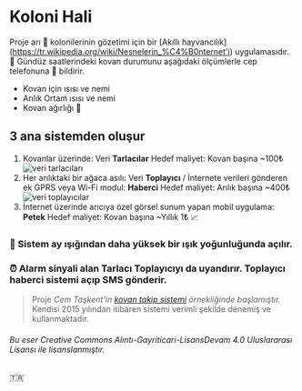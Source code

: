 # Koloni Hali

Proje arı  :honeybee: kolonilerinin gözetimi için bir [Akıllı hayvancılık] (https://tr.wikipedia.org/wiki/Nesnelerin_%C4%B0nternet'i) uygulamasıdır.
:sunrise_over_mountains: Gündüz saatlerindeki kovan durumunu aşağıdaki ölçümlerle cep telefonuna :calling: bildirir.
- Kovan için ısısı ve nemi
- Arılık Ortam ısısı ve nemi
- Kovan ağırlığı :honey_pot:
## 3 ana sistemden oluşur


1. Kovanlar üzerinde: Veri **Tarlacılar** Hedef maliyet: Kovan başına ~100₺
![veri tarlacıları](http://i.imgur.com/Iim7iPd.png)
2. Her arılıktaki bir ağaca asılı: Veri **Toplayıcı** / İnternete verileri gönderen ek GPRS veya Wi-Fi modul: **Haberci** Hedef maliyet: Arılık başına ~400₺
![veri toplayıcılar](http://i.imgur.com/b4Tk5WJ.png)
3. İnternet üzerinde arıcıya özel görsel sunum yapan mobil uygulama: **Petek** Hedef maliyet: Kovan başına ~Yıllık 1₺ :chart_with_upwards_trend:

### :sunrise_over_mountains: Sistem ay ışığından daha yüksek bir ışık yoğunluğunda açılır.
### :alarm_clock: Alarm sinyali alan Tarlacı Toplayıcıyı da uyandırır. Toplayıcı haberci sistemi açıp SMS gönderir.

> Proje _Cem Taşkent'in [kovan takip sistemi](http://kovantakip.blogspot.com.tr/) örnekliğinde başlamıştır._ 
> Kendisi 2015 yılından itibaren sistemi verimli şekilde denemiş ve kullanmaktadır.

###### Bu eser Creative Commons Alıntı-Gayriticari-LisansDevam 4.0 Uluslararası Lisansı ile lisanslanmıştır.

:tr:
